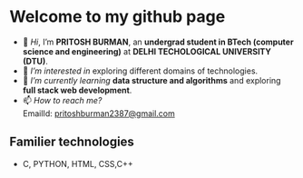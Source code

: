 # Welcome to my github page
- 👋 *Hi*, I’m **PRITOSH BURMAN**, an **undergrad student in BTech (computer science and engineering)** at **DELHI TECHOLOGICAL UNIVERSITY (DTU)**.
- 👀 *I’m interested in* exploring different domains of technologies.
- 🌱 *I’m currently learning* **data structure and algorithms** and exploring **full stack web development**.
- 📫 *How to reach me?* <br> EmailId: pritoshburman2387@gmail.com
## Familier technologies
- C, PYTHON, HTML, CSS,C++

<!---
narayn9/narayn9 is a ✨ special ✨ repository because its `README.md` (this file) appears on your GitHub profile.
You can click the Preview link to take a look at your changes.
--->
